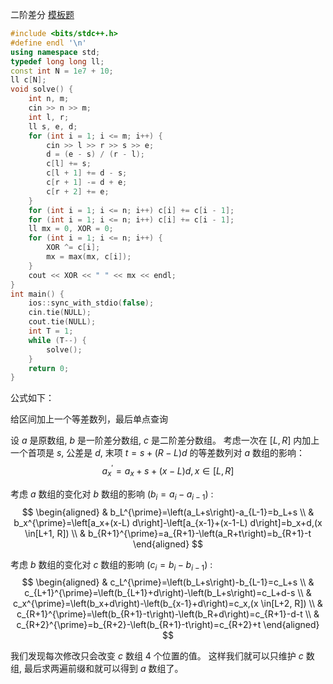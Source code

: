 二阶差分
[模板题](https://www.luogu.com.cn/problem/P4231)
```c++
#include <bits/stdc++.h>
#define endl '\n'
using namespace std;
typedef long long ll;
const int N = 1e7 + 10;
ll c[N];
void solve() {
    int n, m;
    cin >> n >> m;
    int l, r;
    ll s, e, d;
    for (int i = 1; i <= m; i++) {
        cin >> l >> r >> s >> e;
        d = (e - s) / (r - l);
        c[l] += s;
        c[l + 1] += d - s;
        c[r + 1] -= d + e;
        c[r + 2] += e;
    }
    for (int i = 1; i <= n; i++) c[i] += c[i - 1];
    for (int i = 1; i <= n; i++) c[i] += c[i - 1];
    ll mx = 0, XOR = 0;
    for (int i = 1; i <= n; i++) {
        XOR ^= c[i];
        mx = max(mx, c[i]);
    }
    cout << XOR << " " << mx << endl;
}
int main() {
    ios::sync_with_stdio(false);
    cin.tie(NULL);
    cout.tie(NULL);
    int T = 1;
    while (T--) {
        solve();
    }
    return 0;
}
```

公式如下：

给区间加上一个等差数列，最后单点查询

设 $a$ 是原数组, $b$ 是一阶差分数组, $c$ 是二阶差分数组。
考虑一次在 $[L, R]$ 内加上一个首项是 $s$, 公差是 $d$, 末项 $t=s+(R-L) d$ 的等差数列对 $a$ 数组的影响：
$$
a_x^{\prime}=a_x+s+(x-L) d, x \in[L, R]
$$

考虑 $a$ 数组的变化对 $b$ 数组的影响 $\left(b_i=a_i-a_{i-1}\right)$ :
$$
\begin{aligned}
& b_L^{\prime}=\left(a_L+s\right)-a_{L-1}=b_L+s \\
& b_x^{\prime}=\left[a_x+(x-L) d\right]-\left[a_{x-1}+(x-1-L) d\right]=b_x+d,(x \in[L+1, R]) \\
& b_{R+1}^{\prime}=a_{R+1}-\left(a_R+t\right)=b_{R+1}-t
\end{aligned}
$$

考虑 $b$ 数组的变化对 $c$ 数组的影响 $\left(c_i=b_i-b_{i-1}\right)$ :
$$
\begin{aligned}
& c_L^{\prime}=\left(b_L+s\right)-b_{L-1}=c_L+s \\
& c_{L+1}^{\prime}=\left(b_{L+1}+d\right)-\left(b_L+s\right)=c_L+d-s \\
& c_x^{\prime}=\left(b_x+d\right)-\left(b_{x-1}+d\right)=c_x,(x \in[L+2, R]) \\
& c_{R+1}^{\prime}=\left(b_{R+1}-t\right)-\left(b_R+d\right)=c_{R+1}-d-t \\
& c_{R+2}^{\prime}=b_{R+2}-\left(b_{R+1}-t\right)=c_{R+2}+t
\end{aligned}
$$

我们发现每次修改只会改变 $c$ 数组 4 个位置的值。
这样我们就可以只维护 $c$ 数组, 最后求两遍前缀和就可以得到 $a$ 数组了。